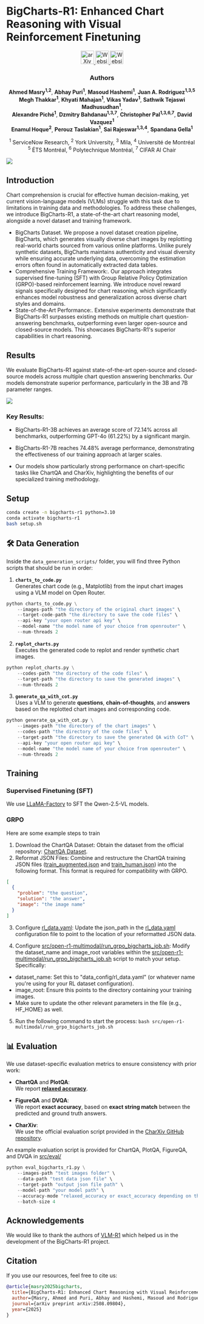 # BigCharts-R1: Enhanced Chart Reasoning with Visual Reinforcement Finetuning

<div align="center">
    
<a href="https://www.arxiv.org/abs/2508.09804" target="_blank">
    <img alt="arXiv" src="https://img.shields.io/badge/arxiv-2508.09804-red" height="35" />
</a>
<a href="https://bigcharts.github.io/" target="_blank">
    <img alt="Website" src="https://img.shields.io/badge/%F0%9F%8C%8E%20Website-bigcharts.github.io-blue" height="35" />
</a>

</a>
<a href="https://openreview.net/forum?id=19fydz1QnW" target="_blank">
    <img alt="Website" src="https://img.shields.io/badge/%F0%9F%93%8A_Accepted_at_COLM_2025-g" height="35" />
</a>



</div>


<div align="center">

### Authors

**Ahmed Masry<sup>1,2</sup>**, **Abhay Puri<sup>1</sup>**, **Masoud Hashemi<sup>1</sup>**, **Juan A. Rodriguez<sup>1,3,5</sup>**<br>
**Megh Thakkar<sup>1</sup>**, **Khyati Mahajan<sup>1</sup>**, **Vikas Yadav<sup>1</sup>**, **Sathwik Tejaswi Madhusudhan<sup>1</sup>**, <br>
**Alexandre Piché<sup>1</sup>**, **Dzmitry Bahdanau<sup>1,3,7</sup>**, **Christopher Pal<sup>1,3,6,7</sup>**, **David Vazquez<sup>1</sup>**<br>
**Enamul Hoque<sup>2</sup>**, **Perouz Taslakian<sup>1</sup>**, **Sai Rajeswar<sup>1,3,4</sup>**, **Spandana Gella<sup>1</sup>**

<sup>1</sup> ServiceNow Research, <sup>2</sup> York University, <sup>3</sup> Mila, <sup>4</sup> Université de Montréal  
<sup>5</sup> ÉTS Montréal, <sup>6</sup> Polytechnique Montréal, <sup>7</sup> CIFAR AI Chair  

</div>


<img src="./assets/fig1.png"/>

## Introduction
Chart comprehension is crucial for effective human decision-making, yet current vision-language models (VLMs) struggle with this task due to limitations in training data and methodologies. To address these challenges, we introduce BigCharts-R1, a state-of-the-art chart reasoning model, alongside a novel dataset and training framework.

* BigCharts Dataset. We propose a novel dataset creation pipeline, BigCharts, which generates visually diverse chart images by replotting real-world charts sourced from various online platforms. Unlike purely synthetic datasets, BigCharts maintains authenticity and visual diversity while ensuring accurate underlying data, overcoming the estimation errors often found in automatically extracted data tables.
* Comprehensive Training Framework:. Our approach integrates supervised fine-tuning (SFT) with Group Relative Policy Optimization (GRPO)-based reinforcement learning. We introduce novel reward signals specifically designed for chart reasoning, which significantly enhances model robustness and generalization across diverse chart styles and domains.
* State-of-the-Art Performance:. Extensive experiments demonstrate that BigCharts-R1 surpasses existing methods on multiple chart question-answering benchmarks, outperforming even larger open-source and closed-source models. This showcases BigCharts-R1's superior capabilities in chart reasoning.


## Results
We evaluate BigCharts-R1 against state-of-the-art open-source and closed-source models across multiple chart question answering benchmarks. Our models demonstrate superior performance, particularly in the 3B and 7B parameter ranges.

<img src="./assets/results.png"/>

### Key Results:
* BigCharts-R1-3B achieves an average score of 72.14% across all benchmarks, outperforming GPT-4o (61.22%) by a significant margin.

* BigCharts-R1-7B reaches 74.48% average performance, demonstrating the effectiveness of our training approach at larger scales.

* Our models show particularly strong performance on chart-specific tasks like ChartQA and CharXiv, highlighting the benefits of our specialized training methodology.

## Setup

```bash
conda create -n bigcharts-r1 python=3.10
conda activate bigcharts-r1
bash setup.sh
```

## 🛠️ Data Generation

Inside the `data_generation_scripts/` folder, you will find three Python scripts that should be run in order:

1. **`charts_to_code.py`**  
   Generates chart code (e.g., Matplotlib) from the input chart images using a VLM model on Open Router.
```python
python charts_to_code.py \
    --images-path "the directory of the original chart images" \
    --target-code-path "the directory to save the code files" \
    --api-key "your open router api key" \
    --model-name "the model name of your choice from openrouter" \
    --num-threads 2
```

2. **`replot_charts.py`**  
   Executes the generated code to replot and render synthetic chart images.

```python
python replot_charts.py \
    --codes-path "the directory of the code files" \
    --target-path "the directory to save the generated images" \
    --num-threads 2
```

3. **`generate_qa_with_cot.py`**  
   Uses a VLM to generate **questions**, **chain-of-thoughts**, and **answers** based on the replotted chart images and corresponding code.

```python
python generate_qa_with_cot.py \
    --images-path "the directory of the chart images" \
    --codes-path "the directory of the code files" \
    --target-path "the directory to save the generated QA with CoT" \
    --api-key "your open router api key" \
    --model-name "the model name of your choice from openrouter" \
    --num-threads 2
```

## Training

### Supervised Finetuning (SFT)
We use [LLaMA-Factory](https://github.com/hiyouga/LLaMA-Factory) to SFT the Qwen-2.5-VL models.

### GRPO
Here are some example steps to train 
1. Download the ChartQA Dataset: Obtain the dataset from the official repository: [ChartQA Dataset](https://github.com/vis-nlp/ChartQA).
2. Reformat JSON Files: Combine and restructure the ChartQA training JSON files ([train_augmented.json](https://github.com/vis-nlp/ChartQA/blob/main/ChartQA%20Dataset/train/train_augmented.json) and [train_human.json](https://github.com/vis-nlp/ChartQA/blob/main/ChartQA%20Dataset/train/train_human.json)) into the following format. This format is required for compatibility with GRPO.
```json
[
  {
    "problem": "the question",
    "solution": "the answer",
    "image": "the image name"
  }
]
```

3. Configure [rl_data.yaml](src/open-r1-multimodal/data_config/rl_data.yaml): Update the json_path in the [rl_data.yaml](src/open-r1-multimodal/data_config/rl_data.yaml) configuration file to point to the location of your reformatted JSON data.

4. Configure [src/open-r1-multimodal/run_grpo_bigcharts_job.sh](src/open-r1-multimodal/run_grpo_bigcharts_job.sh): Modify the dataset_name and image_root variables within the [src/open-r1-multimodal/run_grpo_bigcharts_job.sh](src/open-r1-multimodal/run_grpo_bigcharts_job.sh) script to match your setup. Specifically:

  - dataset_name: Set this to "data_config/rl_data.yaml" (or whatever name you're using for your RL dataset configuration).
  - image_root: Ensure this points to the directory containing your training images.
  - Make sure to update the other relevant parameters in the file (e.g., HF_HOME) as well. 
 
5. Run the following command to start the process:
``bash src/open-r1-multimodal/run_grpo_bigcharts_job.sh``

## 📊 Evaluation

We use dataset-specific evaluation metrics to ensure consistency with prior work:

- **ChartQA** and **PlotQA**:  
  We report **[relaxed accuracy](https://github.com/google-research/pix2struct/blob/67e9f3080850d063c74d65f6336ac86fe817fb04/pix2struct/metrics.py#L81)**.

- **FigureQA** and **DVQA**:  
  We report **exact accuracy**, based on **exact string match** between the predicted and ground truth answers.

- **CharXiv**:  
  We use the official evaluation script provided in the [CharXiv GitHub repository](https://github.com/princeton-nlp/CharXiv).

An example evaluation script is provided for ChartQA, PlotQA, FigureQA, and DVQA in [src/eval/](src/eval)

```python
python eval_bigcharts_r1.py \
    --images-path "test images folder" \
    --data-path "test data json file" \
    --target-path "output json file path" \
    --model-path "your model path" \
    --accuracy-mode "relaxed_accuracy or exact_accuracy depending on the benchmark" \
    --batch-size 4
```

## Acknowledgements
We would like to thank the authors of [VLM-R1](https://github.com/om-ai-lab/VLM-R1) which helped us in the development of the BigCharts-R1 project. 


## Citation
If you use our resources, feel free to cite us: 
```bib
@article{masry2025bigcharts,
  title={BigCharts-R1: Enhanced Chart Reasoning with Visual Reinforcement Finetuning},
  author={Masry, Ahmed and Puri, Abhay and Hashemi, Masoud and Rodriguez, Juan A and Thakkar, Megh and Mahajan, Khyati and Yadav, Vikas and Madhusudhan, Sathwik Tejaswi and Pich{\'e}, Alexandre and Bahdanau, Dzmitry and others},
  journal={arXiv preprint arXiv:2508.09804},
  year={2025}
}
```
